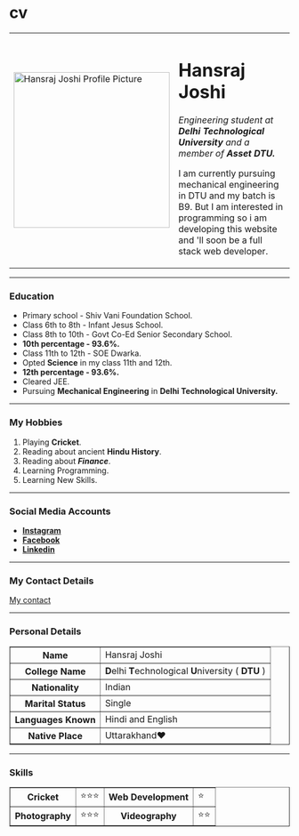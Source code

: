 # cv
<!DOCTYPE html>
<html>

<head>
    <meta charset="UTF-8">
    <title>Hansraj's First Site </title>
</head>

<body>
    <table cellspacing="20">
        <tr>
            <td><img src="https://i.ibb.co/9cxXnQp/20221224-193402-edited-modified.png" width="280" height="280"
                    alt="Hansraj Joshi Profile Picture"></td>
            <td>
                <h1> Hansraj Joshi</h1>
                <p><em>Engineering student at <strong>Delhi Technological University</strong> and a member of <b>Asset
                            DTU.</b></em>
                </p>
                <p>I am currently pursuing mechanical engineering in DTU and my batch is B9. But I am interested in
                    programming so i
                    am
                    developing this website and 'll soon be a full stack web developer. </p>
            </td>
        </tr>
    </table>
    <hr size="2" noshade>
    <h3>Education</h3>
    <ul>
        <li>Primary school - Shiv Vani Foundation School.</li>
        <li>Class 6th to 8th - Infant Jesus School.</li>
        <li>Class 8th to 10th - Govt Co-Ed Senior Secondary School.</li>
        <li><b>10th percentage - 93.6%.</b></li>
        <li>Class 11th to 12th - SOE Dwarka.</li>
        <li>Opted <b>Science</b> in my class 11th and 12th.</li>
        <li><strong>12th percentage - 93.6%.</strong></li>
        <li>Cleared JEE. </li>
        <li>Pursuing <b>Mechanical Engineering</b> in <strong>Delhi Technological University.</strong></li>
    </ul>
    <hr size="3" noshade>
    <h3>My Hobbies</h3>
    <ol>
        <li>Playing <b>Cricket</b>.</li>
        <li>Reading about ancient <strong>Hindu History</strong>.</li>
        <li>Reading about <em><b>Finance</b></em>.</li>
        <li>Learning Programming.</li>
        <li>Learning New Skills.</li>
    </ol>
    <hr size="3" noshade>
    <h3>Social Media Accounts</h3>
    <ul>
        <li><b><a href="https://www.instagram.com/hansraj.__/">Instagram</a></b></li>
        <li><b><a href="https://www.facebook.com/hansraj.joshi.12382">Facebook</a></b></li>
        <li><b><a href="https://www.linkedin.com/in/hansraj-joshi-63998524a/">Linkedin</a></b></li>
    </ul>
    <hr>
     <h3>My Contact Details</h3>
     <a href="contact.html">My contact</a>
    <hr size="3" noshade>
    <h3>Personal Details</h3>
    <table border="1">
        <tr>
            <th>Name </th>
            <td>Hansraj Joshi</td>
        </tr>
        <tr>
            <th>College Name</th>
            <td><b>D</b>elhi <b>T</b>echnological <b>U</b>niversity ( <b>DTU</b> )</td>
        </tr>
        <tr>
            <th>Nationality</th>
            <td>Indian</td>
        </tr>
        <tr>
            <th>Marital Status</th>
            <td>Single</td>
        </tr>
        <tr>
            <th>Languages Known</th>
            <td>Hindi and English</td>
        </tr>
        <tr>
            <th>Native Place</th>
            <td>Uttarakhand❤</td>
        </tr>
    </table>
    <hr size="3" noshade>
    <h3>Skills</h3>
    <table border="1">
        <tr>
            <th>Cricket</th>
            <td>⭐⭐⭐</td>
            <th>Web Development</th>
            <td>⭐</td>
        </tr>
        <tr>
            <th>Photography</th>
            <td>⭐⭐⭐</td>
            <th>Videography</th>
            <td>⭐⭐</td>
        </tr>
    </table>
</body>

</html>
